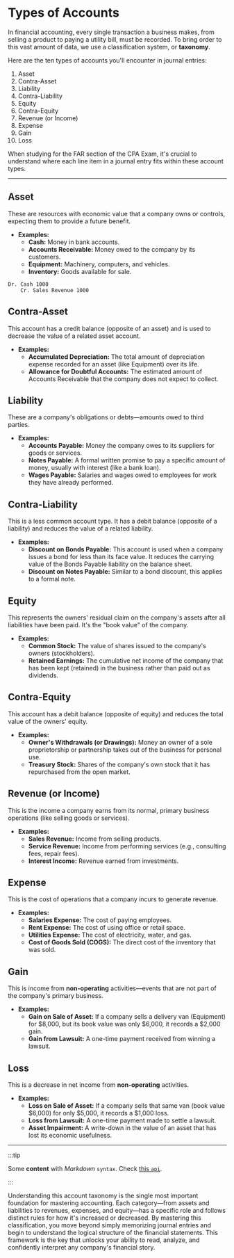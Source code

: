 # Types of Accounts

In financial accounting, every single transaction a business makes, from selling a product to paying a utility bill, must be recorded. To bring order to this vast amount of data, we use a classification system, or **taxonomy**.

Here are the ten types of accounts you'll encounter in journal entries:

1. Asset
2. Contra-Asset
3. Liability
4. Contra-Liability
5. Equity
6. Contra-Equity
7. Revenue (or Income)
8. Expense
9. Gain
10. Loss

When studying for the FAR section of the CPA Exam, it's crucial to understand where each line item in a journal entry fits within these account types.

---

## Asset

These are resources with economic value that a company owns or controls, expecting them to provide a future benefit.

- **Examples:**
  - **Cash:** Money in bank accounts.
  - **Accounts Receivable:** Money owed to the company by its customers.
  - **Equipment:** Machinery, computers, and vehicles.
  - **Inventory:** Goods available for sale.

```journal
Dr. Cash 1000
    Cr. Sales Revenue 1000
```

## Contra-Asset

This account has a credit balance (opposite of an asset) and is used to decrease the value of a related asset account.

- **Examples:**
  - **Accumulated Depreciation:** The total amount of depreciation expense recorded for an asset (like Equipment) over its life.
  - **Allowance for Doubtful Accounts:** The estimated amount of Accounts Receivable that the company does not expect to collect.

## Liability

These are a company's obligations or debts—amounts owed to third parties.

- **Examples:**
  - **Accounts Payable:** Money the company owes to its suppliers for goods or services.
  - **Notes Payable:** A formal written promise to pay a specific amount of money, usually with interest (like a bank loan).
  - **Wages Payable:** Salaries and wages owed to employees for work they have already performed.

## Contra-Liability

This is a less common account type. It has a debit balance (opposite of a liability) and reduces the value of a related liability.

- **Examples:**
  - **Discount on Bonds Payable:** This account is used when a company issues a bond for less than its face value. It reduces the carrying value of the Bonds Payable liability on the balance sheet.
  - **Discount on Notes Payable:** Similar to a bond discount, this applies to a formal note.

## Equity

This represents the owners' residual claim on the company's assets after all liabilities have been paid. It's the "book value" of the company.

- **Examples:**
  - **Common Stock:** The value of shares issued to the company's owners (stockholders).
  - **Retained Earnings:** The cumulative net income of the company that has been kept (retained) in the business rather than paid out as dividends.

## Contra-Equity

This account has a debit balance (opposite of equity) and reduces the total value of the owners' equity.

- **Examples:**
  - **Owner's Withdrawals (or Drawings):** Money an owner of a sole proprietorship or partnership takes out of the business for personal use.
  - **Treasury Stock:** Shares of the company's own stock that it has repurchased from the open market.

## Revenue (or Income)

This is the income a company earns from its normal, primary business operations (like selling goods or services).

- **Examples:**
  - **Sales Revenue:** Income from selling products.
  - **Service Revenue:** Income from performing services (e.g., consulting fees, repair fees).
  - **Interest Income:** Revenue earned from investments.

## Expense

This is the cost of operations that a company incurs to generate revenue.

- **Examples:**
  - **Salaries Expense:** The cost of paying employees.
  - **Rent Expense:** The cost of using office or retail space.
  - **Utilities Expense:** The cost of electricity, water, and gas.
  - **Cost of Goods Sold (COGS):** The direct cost of the inventory that was sold.

## Gain

This is income from **non-operating** activities—events that are not part of the company's primary business.

- **Examples:**
  - **Gain on Sale of Asset:** If a company sells a delivery van (Equipment) for $8,000, but its book value was only $6,000, it records a $2,000 gain.
  - **Gain from Lawsuit:** A one-time payment received from winning a lawsuit.

## Loss

This is a decrease in net income from **non-operating** activities.

- **Examples:**
  - **Loss on Sale of Asset:** If a company sells that same van (book value $6,000) for only $5,000, it records a $1,000 loss.
  - **Loss from Lawsuit:** A one-time payment made to settle a lawsuit.
  - **Asset Impairment:** A write-down in the value of an asset that has lost its economic usefulness.

---

:::tip

Some **content** with _Markdown_ `syntax`. Check [this `api`](#).

:::

Understanding this account taxonomy is the single most important foundation for mastering accounting. Each category—from assets and liabilities to revenues, expenses, and equity—has a specific role and follows distinct rules for how it's increased or decreased. By mastering this classification, you move beyond simply memorizing journal entries and begin to understand the logical structure of the financial statements. This framework is the key that unlocks your ability to read, analyze, and confidently interpret any company's financial story.
